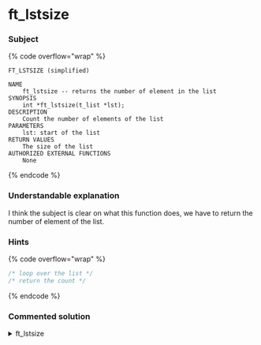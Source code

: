 # ft\_lstsize

### Subject

{% code overflow="wrap" %}
```
FT_LSTSIZE (simplified)

NAME
    ft_lstsize -- returns the number of element in the list
SYNOPSIS
    int *ft_lstsize(t_list *lst);
DESCRIPTION
    Count the number of elements of the list
PARAMETERS
    lst: start of the list
RETURN VALUES
    The size of the list
AUTHORIZED EXTERNAL FUNCTIONS
    None
```
{% endcode %}

### Understandable explanation

I think the subject is clear on what this function does, we have to return the number of element of the list.

### Hints

{% code overflow="wrap" %}
```c
/* loop over the list */
/* return the count */
```
{% endcode %}

### Commented solution

<details>

<summary>ft_lstsize</summary>

{% code title="ft_lstsize.c" overflow="wrap" lineNumbers="true" %}
```c
#include "libft.h"

int ft_lstsize(t_list *lst)
{
    /* I used a tmp variable so that we don't modify the 
     * existing list
     */
    t_list *tmp;
    int i;
    
    tmp = lst;
    i = 0;
    /* we loop as long as tmp is not equal to null
     * since the last element's next point to null
     * we will be iterating over all the elements of the list
     */
    while (tmp)
    {
        /* set the tmp to be its 'next' element */
        tmp = tmp->next;
        i++;
    }
    /* returning the count */
    return (i);
}
```
{% endcode %}

</details>
